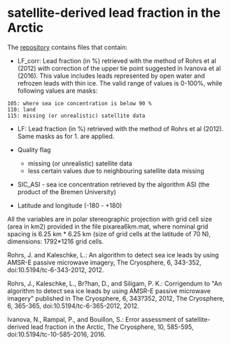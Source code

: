 # satellite-derived lead fraction in the Arctic

The [repository](https://ige-meom-opendap.univ-grenoble-alpes.fr/thredds/catalog/meomopendap/extract/SASIP/observations/satellite/lead-fraction/catalog.html) contains files that contain:

- LF_corr: Lead fraction (in %) retrieved with the method of Rohrs et al (2012) with correction of the upper tie point suggested in Ivanova et al (2016). This value includes leads represented by open water and refrozen leads with thin ice. The valid range of values is 0-100%, while following values are masks:
```
105: where sea ice concentration is below 90 %
110: land
115: missing (or unrealistic) satellite data
```
- LF: Lead fraction (in %) retrieved with the method of Rohrs et al (2012). Same masks as for 1. are applied.
- Quality flag

  - missing (or unrealistic) satellite data
  - less certain values due to neighbouring satellite data missing

- SIC_ASI - sea ice concentration retrieved by the algorithm ASI (the product of the Bremen University)
- Latitude and longitude (-180 - +180)


All the variables are in polar stereographic projection with grid cell size (area in km2) provided in the file pixarea6km.mat, where nominal grid spacing is 6.25 km * 6.25 km (size of grid cells at the latitude of 70 N), dimensions: 1792*1216 grid cells.



Rohrs, J. and Kaleschke, L.: An algorithm to detect sea ice leads by using AMSR-E passive microwave imagery, The Cryosphere, 6, 343-352, doi:10.5194/tc-6-343-2012, 2012.

Rohrs, J., Kaleschke, L., Br?han, D., and Siligam, P. K.: Corrigendum to "An algorithm to detect sea ice leads by using AMSR-E passive microwave imagery" published in The Cryosphere, 6, 343?352, 2012, The Cryosphere, 6, 365-365, doi:10.5194/tc-6-365-2012, 2012.

Ivanova, N., Rampal, P., and Bouillon, S.: Error assessment of satellite-derived lead fraction in the Arctic, The Cryosphere, 10, 585-595, doi:10.5194/tc-10-585-2016, 2016.
